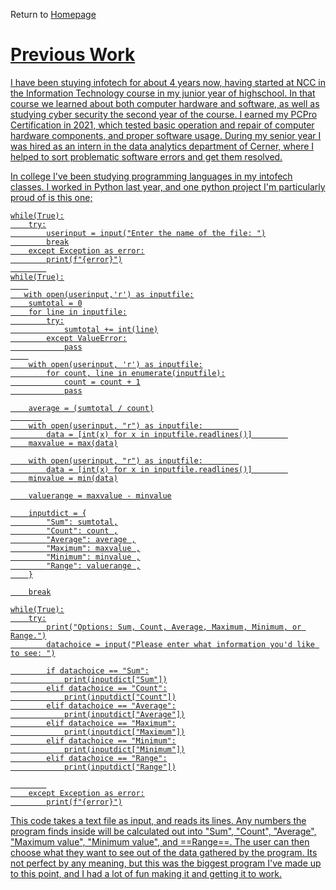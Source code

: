 Return to <a href= "https://github.com/BDBluhm/INFOTC-1000-Midterm/blob/main/README.md"> Homepage
# Previous Work
I have been stuying infotech for about 4 years now, having started at NCC in the Information Technology course in my junior year of highschool. In that course we learned about both computer hardware and software, as well as studying cyber security the second year of the course. I earned my PCPro Certification in 2021, which tested basic operation and repair of computer hardware components, and proper software usage. During my senior year I was hired as an intern in the data analytics department of Cerner, where I helped to sort problematic software errors and get them resolved. 

In college I've been studying programming languages in my intofech classes. I worked in Python last year, and one python project I'm particularly proud of is this one;
````
while(True):
    try:
        userinput = input("Enter the name of the file: ")
        break
    except Exception as error:
        print(f"{error}")
        
while(True):
    
   with open(userinput,'r') as inputfile:
    sumtotal = 0
    for line in inputfile:
        try:
            sumtotal += int(line)
        except ValueError:
            pass
    
    with open(userinput, 'r') as inputfile:
        for count, line in enumerate(inputfile):
            count = count + 1
            pass

    average = (sumtotal / count)
       
    with open(userinput, "r") as inputfile:        
        data = [int(x) for x in inputfile.readlines()]        
    maxvalue = max(data)

    with open(userinput, "r") as inputfile:        
        data = [int(x) for x in inputfile.readlines()]        
    minvalue = min(data)

    valuerange = maxvalue - minvalue

    inputdict = {
        "Sum": sumtotal,
        "Count": count ,
        "Average": average ,
        "Maximum": maxvalue ,
        "Minimum": minvalue ,
        "Range": valuerange ,
    }

    break

while(True):
    try:
        print("Options: Sum, Count, Average, Maximum, Minimum, or Range.")
        datachoice = input("Please enter what information you'd like to see: ")

        if datachoice == "Sum":
            print(inputdict["Sum"])
        elif datachoice == "Count":
            print(inputdict["Count"])
        elif datachoice == "Average":
            print(inputdict["Average"])
        elif datachoice == "Maximum":
            print(inputdict["Maximum"])
        elif datachoice == "Minimum":
            print(inputdict["Minimum"])
        elif datachoice == "Range":
            print(inputdict["Range"])

        
    except Exception as error:
        print(f"{error}")
 ````
This code takes a text file as input, and reads its lines. Any numbers the program finds inside will be calculated out into "Sum", "Count", "Average", "Maximum value", "Minimum value", and ==Range==. The user can then choose what they want to see out of the data gathered by the program. Its not perfect by any meaning, but this was the biggest program I've made up to this point, and I had a lot of fun making it and getting it to work. 
